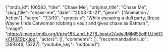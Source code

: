 {"tmdb_id": 106583, "title": "Chase Me", "original_title": "Chase Me", "slug_title": "chase-me", "date": "2003-10-21", "genre": ["Animation / Action"], "score": "7.3/10", "synopsis": "While escaping a dull party, Bruce Wayne finds Catwoman robbing a vault and gives chase as Batman.", "image": "https://image.tmdb.org/t/p/w185_and_h278_bestv2/udeJMjMl55olPLUh6I3xCHBZSbx.jpg", "actors": [], "comments": [], "recommandations_id": [269246, 15227], "youtube_key": "notfound"}